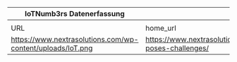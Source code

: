 |IoTNumb3rs Datenerfassung|||||||||||
| ---- | ---- | ---- | ---- | ---- | ---- | ---- | ---- | ---- | ---- | ---- |
||||||||||||
|URL|home_url|filename|device_class|device_count|market_class|market_volume|prognosis_year|publication_year|authorship_class|Dropbox folder|
|https://www.nextrasolutions.com/wp-content/uploads/IoT.png|https://www.nextrasolutions.com/blog/iot-poses-challenges/|file37_IoT.png||||||||Pattoho/20181122-1800|
